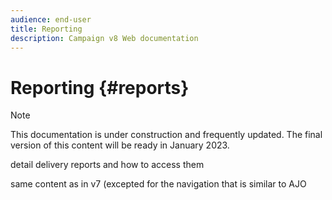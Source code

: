 ```yaml
---
audience: end-user
title: Reporting
description: Campaign v8 Web documentation
---
```

# Reporting {#reports}

>[!NOTE]
>
>This documentation is under construction and frequently updated. The final version of this content will be ready in January 2023.

detail delivery reports and how to access them

same content as in v7 (excepted for the navigation that is similar to AJO
